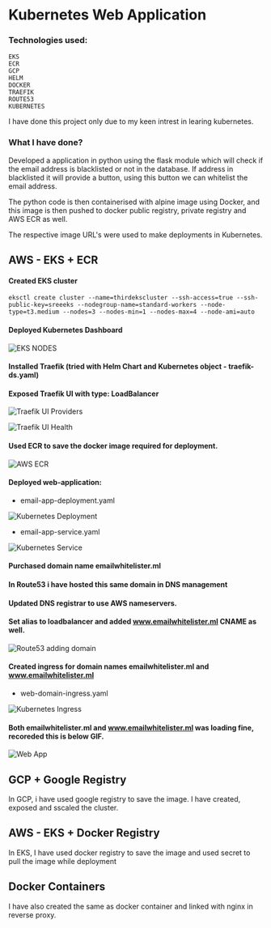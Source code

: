 # Kubernetes Web Application

### Technologies used:

```
EKS
ECR
GCP
HELM
DOCKER
TRAEFIK
ROUTE53
KUBERNETES
```


I have done this project only due to my keen intrest in learing kubernetes.


### What I have done?

Developed a application in python using the flask module which will check if the email address is blacklisted or not in the database.
If address in blacklisted it will provide a button, using this button we can whitelist the email address. 

The python code is then containerised with alpine image using Docker, and this image is then pushed to docker public registry, private registry and AWS ECR as well.

The respective image URL's were used to make deployments in Kubernetes.

## AWS - EKS + ECR

#### Created EKS cluster 
```
eksctl create cluster --name=thirdekscluster --ssh-access=true --ssh-public-key=sreeeks --nodegroup-name=standard-workers --node-type=t3.medium --nodes=3 --nodes-min=1 --nodes-max=4 --node-ami=auto
```

#### Deployed Kubernetes Dashboard

![EKS NODES](/snapshots/kube-node.png)


#### Installed **Traefik** (tried with **Helm Chart** and Kubernetes object - traefik-ds.yaml)

#### Exposed Traefik UI with type: LoadBalancer

![Traefik UI Providers](/snapshots/traefik-ui.png)

![Traefik UI Health](/snapshots/traefik-ui2.png)


#### Used **ECR** to save the docker image required for deployment. 

![AWS ECR](/snapshots/aws-ecr.png)


#### Deployed web-application:

* email-app-deployment.yaml

![Kubernetes Deployment](/snapshots/kube-deploy.png)

* email-app-service.yaml

![Kubernetes Service](/snapshots/kube-svc.png)


#### Purchased domain name **emailwhitelister.ml** 

#### In **Route53** i have hosted this same domain in DNS management

#### Updated DNS registrar to use AWS nameservers.

#### Set alias to loadbalancer and added www.emailwhitelister.ml CNAME as well.

![Route53 adding domain](/snapshots/route53.png)


#### Created ingress for domain names emailwhitelister.ml and www.emailwhitelister.ml

* web-domain-ingress.yaml

![Kubernetes Ingress](/snapshots/kube-ing.png)

#### Both emailwhitelister.ml and www.emailwhitelister.ml was loading fine, recoreded this is below GIF.

![Web App](/snapshots/final.gif)



## GCP + Google Registry

In GCP, i have used google registry to save the image. I have created, exposed and sscaled the cluster.

## AWS - EKS + Docker Registry

In EKS, I have used docker registry to save the image and used secret to pull the image while deployment


## Docker Containers

I have also created the same as docker container and linked with nginx in reverse proxy.
